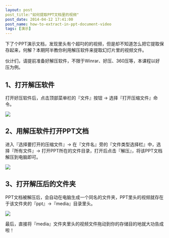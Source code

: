 ```yaml
---
layout: post
post_title:"如何提取PPT文档里的视频"
post_date: 2014-04-12 17:41:00
post_name: how-to-extract-in-ppt-document-video
tags: [演示]
---
```


下了个PPT演示文档，发现里头有个超叼的的视频，但是却不知道怎么把它提取保存起来，何解？本期阿半教你利用解压软件来提取幻灯片里的视频文件。


伙计们，请提前准备好解压软件，不限于Winrar、好压、360压等，本课程以好压为例。

## **1、打开解压软件**

打开好压软件后，点击顶部菜单栏的『文件』按钮 -&gt; 选择『打开压缩文件』命令。

![](http://mmbiz.qpic.cn/mmbiz/z3T1vlHdIX8LIAHk1bAUFUZuo57ibRWmLBQicOJAaQUCXBiaI7JRZFLIRg0nVD3peibjH6lgBeS8H0ZHTYo8TIM1Fg/0)

## **2、用解压软件打开PPT文档**

进入『选择要打开的压缩文件』-&gt; 在『文件名』旁的『文件类型选择栏』中，选择『所有文件』-&gt; 打开PPT所在的文件目录，打开后点击『解压』，将该PPT文档解压到电脑即可。

![](http://mmbiz.qpic.cn/mmbiz/z3T1vlHdIX8LIAHk1bAUFUZuo57ibRWmLs5v80y0dW9vow2Qhw1K2GQ23yKbe3xJpcEVuia1VDicPwzIjO4xPzWlw/0)

## **3、打开解压后的文件夹**

PPT文档被解压后，会自动在电脑生成一个同名的文件夹，PPT里头的视频就存在于该文件夹的『ppt』-&gt;『media』目录里头。

![](http://mmbiz.qpic.cn/mmbiz/z3T1vlHdIX8LIAHk1bAUFUZuo57ibRWmLibklM5am1FrLpblX2UpPuSIlkbbQeqY9j5dqicrlcgiaByiczU237oAmCA/0)

最后，直接将『media』文件夹里头的视频文件拖动到你的存储目的地就大功告成啦！



